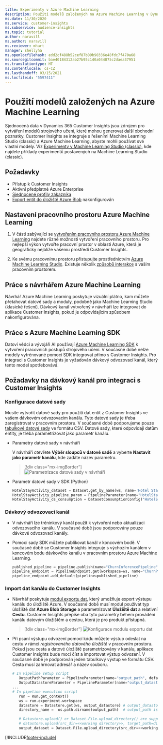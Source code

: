 ```yaml
---
title: Experimenty v Azure Machine Learning
description: Použití modelů založených na Azure Machine Learning v Dynamics 365 Customer Insights.
ms.date: 11/30/2020
ms.service: customer-insights
ms.subservice: audience-insights
ms.topic: tutorial
author: naravill
ms.author: naravill
ms.reviewer: mhart
manager: shellyha
ms.openlocfilehash: edd2cf488b52cef87b09b90336e48fdc7f470a68
ms.sourcegitcommit: bae40184312ab27b95c140a044875c2daea37951
ms.translationtype: HT
ms.contentlocale: cs-CZ
ms.lasthandoff: 03/15/2021
ms.locfileid: "5597411"
---
```

# <a name="use-azure-machine-learning-based-models"></a>Použití modelů založených na Azure Machine Learning

Sjednocená data v Dynamics 365 Customer Insights jsou zdrojem pro vytváření modelů strojového učení, které mohou generovat další obchodní poznatky. Customer Insights se integruje s řešeními Machine Learning Studio (classic) a Azure Machine Learning, abyste mohli používat své vlastní modely. Viz [Experimenty v Machine Learning Studio (classic)](machine-learning-studio-experiments.md), kde najdete příklady experimentů postavených na Machine Learning Studio (classic). 

## <a name="prerequisites"></a>Požadavky

- Přístup k Customer Insights
- Aktivní předplatné Azure Enterprise
- [Sjednocené profily zákazníka](data-unification.md)
- [Export entit do úložiště Azure Blob](export-azure-blob-storage.md) nakonfigurován

## <a name="set-up-azure-machine-learning-workspace"></a>Nastavení pracovního prostoru Azure Machine Learning

1. V části zabývající se [vytvořením pracovního prostoru Azure Machine Learning](/azure/machine-learning/concept-workspace#-create-a-workspace) najdete různé možnosti vytvoření pracovního prostoru. Pro nejlepší výkon vytvořte pracovní prostor v oblasti Azure, která je geograficky nejblíže vašemu prostředí Customer Insights.

1. Ke svému pracovnímu prostoru přistupujte prostřednictvím [Azure Machine Learning Studio](https://ml.azure.com/). Existuje několik [způsobů interakce](/azure/machine-learning/concept-workspace#tools-for-workspace-interaction) s vaším pracovním prostorem.

## <a name="work-with-azure-machine-learning-designer"></a>Práce s návrhářem Azure Machine Learning

Návrhář Azure Machine Learning poskytuje vizuální plátno, kam můžete přetahovat datové sady a moduly, podobně jako Machine Learning Studio (klasické řešení). Dávkový kanál vytvořený v návrháři lze integrovat do aplikace Customer Insights, pokud je odpovídajícím způsobem nakonfigurována. 
   
## <a name="working-with-azure-machine-learning-sdk"></a>Práce s Azure Machine Learning SDK

Datoví vědci a vývojáři AI používají [Azure Machine Learning SDK](/python/api/overview/azure/ml/?preserve-view=true&view=azure-ml-py) k vytvoření pracovních postupů strojového učení. V současné době nelze modely vytrénované pomocí SDK integrovat přímo s Customer Insights. Pro integraci s Customer Insights je vyžadován dávkový odvozovací kanál, který tento model spotřebovává.

## <a name="batch-pipeline-requirements-to-integrate-with-customer-insights"></a>Požadavky na dávkový kanál pro integraci s Customer Insights

### <a name="dataset-configuration"></a>Konfigurace datové sady

Musíte vytvořit datové sady pro použití dat entit z Customer Insights ve vašem dávkovém odvozovacím kanálu. Tyto datové sady je třeba zaregistrovat v pracovním prostoru. V současné době podporujeme pouze [tabulkové datové sady](/azure/machine-learning/how-to-create-register-datasets#tabulardataset) ve formátu CSV. Datové sady, které odpovídají datům entity, je třeba parametrizovat jako parametr kanálu.
   
* Parametry datové sady v návrháři
   
     V návrháři otevřete **Výběr sloupců v datové sadě** a vyberte **Nastavit jako parametr kanálu**, kde zadáte název parametru.

     > [!div class="mx-imgBorder"]
     > ![Parametrizace datové sady v návrháři](media/intelligence-designer-dataset-parameters.png "Parametrizace datové sady v návrháři")
   
* Parametr datové sady v SDK (Python)
   
   ```python
   HotelStayActivity_dataset = Dataset.get_by_name(ws, name='Hotel Stay Activity Data')
   HotelStayActivity_pipeline_param = PipelineParameter(name="HotelStayActivity_pipeline_param", default_value=HotelStayActivity_dataset)
   HotelStayActivity_ds_consumption = DatasetConsumptionConfig("HotelStayActivity_dataset", HotelStayActivity_pipeline_param)
   ```

### <a name="batch-inference-pipeline"></a>Dávkový odvozovací kanál
  
* V návrháři lze tréninkový kanál použít k vytvoření nebo aktualizaci odvozovacího kanálu. V současné době jsou podporovány pouze dávkové odvozovací kanály.

* Pomocí sady SDK můžete publikovat kanál v koncovém bodě. V současné době se Customer Insights integruje s výchozím kanálem v koncovém bodu dávkového kanálu v pracovním prostoru Azure Machine Learning.
   
   ```python
   published_pipeline = pipeline.publish(name="ChurnInferencePipeline", description="Published Churn Inference pipeline")
   pipeline_endpoint = PipelineEndpoint.get(workspace=ws, name="ChurnPipelineEndpoint") 
   pipeline_endpoint.add_default(pipeline=published_pipeline)
   ```

### <a name="import-pipeline-data-into-customer-insights"></a>Import dat kanálu do Customer Insights

* Návrhář poskytuje [modul exportu dat](/azure/machine-learning/algorithm-module-reference/export-data), který umožňuje export výstupu kanálu do úložiště Azure. V současné době musí modul používat typ úložiště dat **Azure Blob Storage** a parametrizovat **Úložiště dat** a relativní **Cestu**. Customer Insights přepíše oba tyto parametry během provádění kanálu datovým úložištěm a cestou, která je pro produkt přístupná.
   > [!div class="mx-imgBorder"]
   > ![Konfigurace modulu exportu dat](media/intelligence-designer-importdata.png "Konfigurace modulu exportu dat")
   
* Při psaní výstupu odvození pomocí kódu můžete výstup odeslat na cestu v rámci *registrovaného datového úložiště* v pracovním prostoru. Pokud jsou cesta a datové úložiště parametrizovány v kanálu, aplikace Customer Insights bude moci číst a importovat výstup odvození. V současné době je podporován jeden tabulkový výstup ve formátu CSV. Cesta musí zahrnovat adresář a název souboru.

   ```python
   # In Pipeline setup script
      OutputPathParameter = PipelineParameter(name="output_path", default_value="HotelChurnOutput/HotelChurnOutput.csv")
      OutputDatastoreParameter = PipelineParameter(name="output_datastore", default_value="workspaceblobstore")
   ...
   # In pipeline execution script
      run = Run.get_context()
      ws = run.experiment.workspace
      datastore = Datastore.get(ws, output_datastore) # output_datastore is parameterized
      directory_name =  os.path.dirname(output_path)  # output_path is parameterized.
      
      # Datastore.upload() or Dataset.File.upload_directory() are supported methods to uplaod the data
      # datastore.upload(src_dir=<<working directory>>, target_path=directory_name, overwrite=False, show_progress=True)
      output_dataset = Dataset.File.upload_directory(src_dir=<<working directory>>, target = (datastore, directory_name)) # Remove trailing "/" from directory_name
   ```


[!INCLUDE[footer-include](../includes/footer-banner.md)]